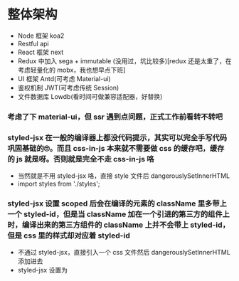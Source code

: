 # 整体架构

+ Node 框架 koa2
+ Restful api
+ React 框架 next
+ Redux 中加入 sega + immutable (没用过，坑比较多)[redux 还是太重了，在考虑轻量化的 mobx，我也想早点下班]
+ UI 框架 Antd(可考虑 Material-ui)
+ 鉴权机制 JWT(可考虑传统 Session)
+ 文件数据库 Lowdb(看时间可做兼容适配器，好替换)

### 考虑了下 material-ui，但 ssr 遇到点问题，正式工作前看转不转吧

### styled-jsx 在一般的编译器上都没代码提示，其实可以完全手写代码巩固基础的🙄。而且 css-in-js 本来就不需要做 css 的缓存吧，缓存的 js 就是呀。否则就是完全不走 css-in-js 咯
+ 当然就是不用 styled-jsx 咯，直接 style 文件后 dangerouslySetInnerHTML
+ import styles from './styles'; <style jsx>{styles}</style>

### styled-jsx 设置 scoped 后会在编译的元素的 className 里多带上一个 styled-id，但是当 className 加在一个引进的第三方的组件上时，编译出来的第三方组件的 className 上并不会带上 styled-id，但是 css 里的样式却对应着 styled-id
+ 不通过 styled-jsx，直接引入一个 css 文件然后 dangerouslySetInnerHTML 添加进去
+ styled-jsx 设置为 <style jsx global> 后不会带上 scoped id，但是该 style 下全部样式均为全局
+ [styled-jsx 设置为 <style jsx>，具体不需要加上 scoped id 的元素加上 :global 标识](https://github.com/zeit/styled-jsx#one-off-global-selectors)
+ 在不同文件用的 dbs 生成数据库文件，数据没同步，不知道是不是缓存策略的问题，先集中管理 db 看看(貌似是这个问题)
+ 图片上传，采用 koa-formidable，后面可以直接存储七牛云。现在编辑文章时上传的图片直接存 static 资源文件夹去了，感觉还是存缓存或者在前端保存，当整个文章提交时才最终保存比较好。否则会有太多无效文件，不便于管理，这种问题即使存七牛云也是会存在的
+ `component` 里 dangerouslySetInnerHTML 注入需要修改，否则列表循环引用同一个组件时，瞬间爆炸(可以把注入的 style 提取到 next/head 中，然后相同 style 取相同的唯一 key)
+ 项目存在 JavaScript heap out of memory，带排查
+ `calc(100vh - 300px)` 写在 less 里会编译成 -200vh，写在 style 中正常
+ 用 `react` 提供的 `onScroll`，通过回调参数 `event` 获取的 `event.target` 有 `scrollTop`属性。直接原生绑定的 'scroll' 没有直接该属性，但是可以通过 `event.scrollingElement.scrollTop` 获取到。`window.scrollY`(IE不支持)) 或者 `document.documentElement.scrollTop`(声明了DTD,未声明就`d.body.s`) 等属性获取(还有个 `pageYOffset`，兼容IE)
+ Router 的路由拦截有问题，详情见 /pages/_app.js 里的 Router 操作
+ `Uncaught TypeError: Cannot read property 'getIn' of undefined` `Mention SSR` 报的错？
+ `Emoji 下的 source 文件` 在 nodejs 中 require，`.js` 会报错，`.json` 可行。可能是解析式的错误格式导致的
+ `Antd TextArea` 组件能通过 ref 获取到原生的 dom 元素么？
+ 想提出一个 service 层做一些通用业务逻辑的封装

### server 端配合 next 做路由整合, eg. ?articleId=123 => /articleId

# 项目中的问题

### Immutable

```javascript
const mapStateToProps = (state) => {
  const article = state.get('article')
  let articleList = article.get('articleList')
  if (articleList.toJS) {
    articleList = articleList.toJS()
  }
  return { articleList }
}
```

服务端渲染时，articleList 被转化成 js 对象，浏览器端时没转化，导致服务端渲染和浏览器端渲染结果不同报错？两端解析不同的原因，估计是自己写转换中间件的问题，但直接转 JS 对象虽然解决报错，但是 immutable 不就没结合起来了么 TODO
